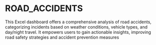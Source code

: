 # ROAD_ACCIDENTS
This Excel dashboard offers a comprehensive analysis of road accidents, categorizing incidents based on weather conditions, vehicle types, and day/night travel. It empowers users to gain actionable insights, improving road safety strategies and accident prevention measures
